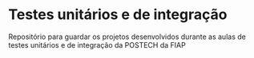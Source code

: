 # Testes unitários e de integração
Repositório para guardar os projetos desenvolvidos durante as aulas de testes unitários e de integração da POSTECH da FIAP
